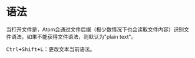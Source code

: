 # 语法

当打开文件是，Atom会通过文件后缀（极少数情况下也会读取文件内容）识别文件语法。如果不能获得文件语法，则默认为"plain text"。

<kbd>Ctrl+Shift+L</kbd>：更改文本当前语法。
